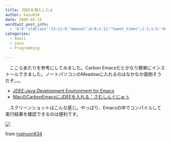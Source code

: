 ```yaml
---
title: JDEEを導入したよ
author: kazu634
date: 2008-05-15
wordtwit_post_info:
  - 'O:8:"stdClass":13:{s:6:"manual";b:0;s:11:"tweet_times";i:1;s:5:"delay";i:0;s:7:"enabled";i:1;s:10:"separation";s:2:"60";s:7:"version";s:3:"3.7";s:14:"tweet_template";b:0;s:6:"status";i:2;s:6:"result";a:0:{}s:13:"tweet_counter";i:2;s:13:"tweet_log_ids";a:1:{i:0;i:4013;}s:9:"hash_tags";a:0:{}s:8:"accounts";a:1:{i:0;s:7:"kazu634";}}'
categories:
  - Emacs
  - java
  - Programming

---
```

<div class="section">
<p>
    　ここらあたりを参考にしてみました。Carbon Emacsだとかなり簡単にインストールできました。ノートパソコンのMeadowに入れるのはなかなか面倒そうだぞ。。。
</p>
  
<ul>
<li>
<a href="http://www.02.246.ne.jp/~torutk/jdee/jdee.html" onclick="__gaTracker('send', 'event', 'outbound-article', 'http://www.02.246.ne.jp/~torutk/jdee/jdee.html', 'JDEE:Java Development Environment for Emacs');" target="_blank">JDEE:Java Development Environment for Emacs</a>
</li>
<li>
<a href="http://blog.somethingnew2.com/archives/2007/12/maccarbonemacsj.php" onclick="__gaTracker('send', 'event', 'outbound-article', 'http://blog.somethingnew2.com/archives/2007/12/maccarbonemacsj.php', 'MacのCarbonEmacsにJDEEを入れる：さむしんぐにゅぅ');" target="_blank">MacのCarbonEmacsにJDEEを入れる：さむしんぐにゅぅ</a>
</li>
</ul>
  
<p>
    　スクリーンショットはこんな感じ。やっぱり、Emacsの中でコンパイルして実行結果を確認できるのは便利です。
</p>
  
<p>
<center>
</center>
</p>
  
<p>
<a href="http://flickr.com/photos/7190707@N05/2494184923/" onclick="__gaTracker('send', 'event', 'outbound-article', 'http://flickr.com/photos/7190707@N05/2494184923/', '');" title="JDEE"><img src="http://farm3.static.flickr.com/2175/2494184923_69a2a70b4c_m.jpg" /></a>
</p>
  
<p>
    from <a href="http://flickr.com/people/7190707@N05/" onclick="__gaTracker('send', 'event', 'outbound-article', 'http://flickr.com/people/7190707@N05/', 'typhoon634');">typhoon634</a>
</p></p>
</div>
